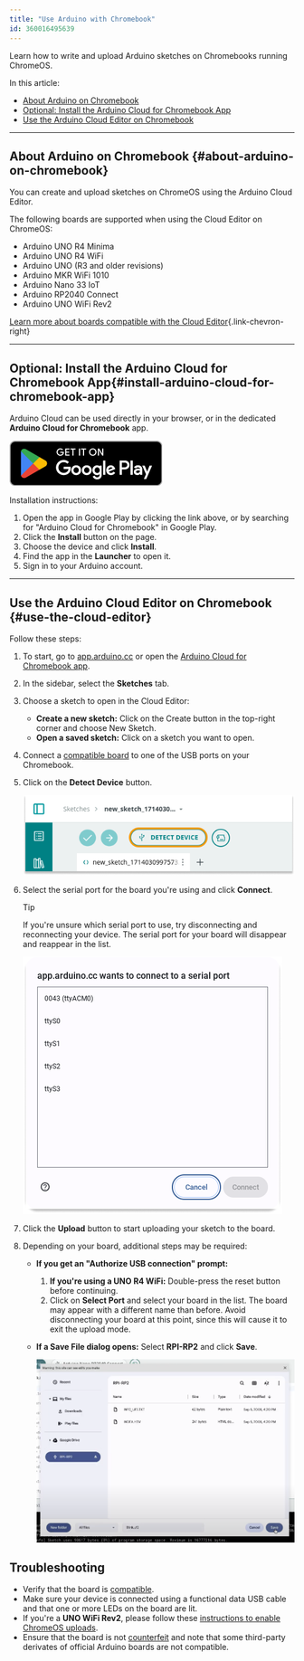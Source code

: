 ```yaml
---
title: "Use Arduino with Chromebook"
id: 360016495639
---
```


Learn how to write and upload Arduino sketches on Chromebooks running ChromeOS.

In this article:

* [About Arduino on Chromebook](#about-arduino-on-chromebook)
* [Optional: Install the Arduino Cloud for Chromebook App](#install-arduino-cloud-for-chromebook-app)
* [Use the Arduino Cloud Editor on Chromebook](#use-the-cloud-editor)

---

## About Arduino on Chromebook {#about-arduino-on-chromebook}

You can create and upload sketches on ChromeOS using the Arduino Cloud Editor.

The following boards are supported when using the Cloud Editor on ChromeOS:

* Arduino UNO R4 Minima
* Arduino UNO R4 WiFi
* Arduino UNO (R3 and older revisions)
* Arduino MKR WiFi 1010
* Arduino Nano 33 IoT
* Arduino RP2040 Connect
* Arduino UNO WiFi Rev2

[Learn more about boards compatible with the Cloud Editor](https://support.arduino.cc/hc/en-us/articles/360014779899-Boards-compatible-with-the-Web-Editor){.link-chevron-right}

---

## Optional: Install the Arduino Cloud for Chromebook App{#install-arduino-cloud-for-chromebook-app}

Arduino Cloud can be used directly in your browser, or in the dedicated **Arduino Cloud for Chromebook** app.

[![Get it on Google Play.](img/GetItOnGooglePlay_Badge_Web_color_English.png)](https://play.google.com/store/apps/details?id=cc.arduino.create_editor)

Installation instructions:

1. Open the app in Google Play by clicking the link above, or by searching for "Arduino Cloud for Chromebook" in Google Play.
2. Click the **Install** button on the page.
3. Choose the device and click **Install**.
4. Find the app in the **Launcher** to open it.
5. Sign in to your Arduino account.

---

## Use the Arduino Cloud Editor on Chromebook {#use-the-cloud-editor}

Follow these steps:

1. To start, go to [app.arduino.cc](https://app.arduino.cc/) or open the [Arduino Cloud for Chromebook app](https://play.google.com/store/apps/details?id=cc.arduino.create_editor).

1. In the sidebar, select the **Sketches** tab.

1. Choose a sketch to open in the Cloud Editor:

   * **Create a new sketch:** Click on the Create button in the top-right corner and choose New Sketch.
   * **Open a saved sketch:** Click on a sketch you want to open.

1. Connect a [compatible board](https://support.arduino.cc/hc/en-us/articles/360014779899#chromebook) to one of the USB ports on your Chromebook.

1. Click on the **Detect Device** button.

   ![The Detect Device button.](img/detect-device-button.png)

1. Select the serial port for the board you're using and click **Connect**.

   > [!TIP]
   > If you're unsure which serial port to use, try disconnecting and reconnecting your device. The serial port for your board will disappear and reappear in the list.

   ![ChromeOS serial port selection prompt with the text "app.arduino.cc wants to connect to a serial port"](img/allow.png)

1. Click the **Upload** button to start uploading your sketch to the board.

1. Depending on your board, additional steps may be required:

   * **If you get an "Authorize USB connection" prompt:**
     1. **If you're using a UNO R4 WiFi:** Double-press the reset button before continuing.
     1. Click on **Select Port** and select your board in the list. The board may appear with a different name than before. Avoid disconnecting your board at this point, since this will cause it to exit the upload mode.

   * **If a Save File dialog opens:** Select **RPI-RP2** and click **Save**.

     ![Saving the sketch to the RP2040 mass storage device.](img/rp2040-save-file.png)

## Troubleshooting

* Verify that the board is [compatible](https://support.arduino.cc/hc/en-us/articles/360014779899-Boards-compatible-with-the-Web-Editor).
* Make sure your device is connected using a functional data USB cable and that one or more LEDs on the board are lit.
* If you're a **UNO WiFi Rev2**, please follow these [instructions to enable ChromeOS uploads](https://docs.arduino.cc/tutorials/uno-wifi-rev2/uno-wifi-r2-chromebook-installation).
* Ensure that the board is not [counterfeit](https://support.arduino.cc/hc/en-us/articles/360020652100-How-to-spot-a-counterfeit-Arduino) and note that some third-party derivates of official Arduino boards are not compatible.
